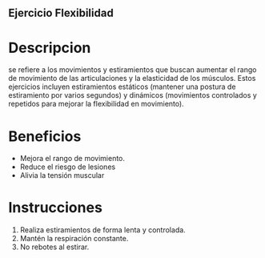 ## Ejercicio Flexibilidad

# Descripcion
se refiere a los movimientos y estiramientos que buscan aumentar el rango de movimiento de las articulaciones y la elasticidad de los músculos. Estos ejercicios incluyen estiramientos estáticos (mantener una postura de estiramiento por varios segundos) y dinámicos (movimientos controlados y repetidos para mejorar la flexibilidad en movimiento).

# Beneficios
- Mejora el rango de movimiento.
- Reduce el riesgo de lesiones
- Alivia la tensión muscular

# Instrucciones
1. Realiza estiramientos de forma lenta y controlada.
2. Mantén la respiración constante.
3. No rebotes al estirar.